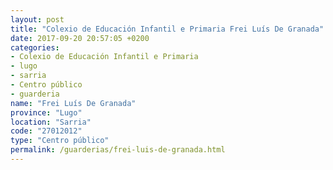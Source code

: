 ```yaml
---
layout: post
title: "Colexio de Educación Infantil e Primaria Frei Luís De Granada"
date: 2017-09-20 20:57:05 +0200
categories:
- Colexio de Educación Infantil e Primaria
- lugo
- sarria
- Centro público
- guarderia
name: "Frei Luís De Granada"
province: "Lugo"
location: "Sarria"
code: "27012012"
type: "Centro público"
permalink: /guarderias/frei-luis-de-granada.html
---
```

